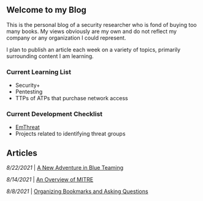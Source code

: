 ## Welcome to my Blog

This is the personal blog of a security researcher who is fond of buying too many books. My views obviously are my own and do not reflect my company or any organization I could represent. 

I plan to publish an article each week on a variety of topics, primarily surrounding content I am learning.

### Current Learning List
- Security+
- Pentesting
- TTPs of ATPs that purchase network access

### Current Development Checklist
- [EmThreat](https://github.com/steelsleuth/EmThreat) 
- Projects related to identifying threat groups

## Articles
*8/22/2021* | [A New Adventure in Blue Teaming](https://steelsleuth.github.io/vigilant-meme/breaking-blue)

*8/14/2021* | [An Overview of MITRE](https://steelsleuth.github.io/vigilant-meme/MITRE)

*8/8/2021* | [Organizing Bookmarks and Asking Questions](https://steelsleuth.github.io/vigilant-meme/Organizing-Bookmarks) 

